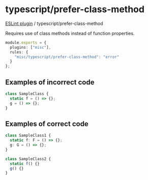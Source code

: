 # typescript/prefer-class-method

[ESLint plugin](https://iliubinskii.github.io/eslint-plugin-misc/) / typescript/prefer-class-method

Requires use of class methods instead of function properties.

```ts
module.exports = {
  plugins: ["misc"],
  rules: {
    "misc/typescript/prefer-class-method": "error"
  }
};
```

## Examples of incorrect code

```ts
class SampleClass {
  static f = () => {};
  g = () => {};
}
```

## Examples of correct code

```ts
class SampleClass1 {
  static f: F = () => {};
  g: G = () => {};
}

class SampleClass2 {
  static f() {}
  g() {}
}
```
